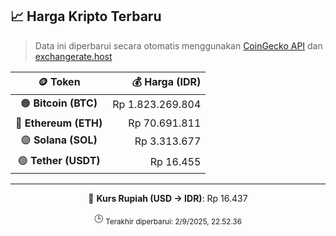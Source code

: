 

<!-- HARGA_KRIPTO -->
## 📈 Harga Kripto Terbaru

> Data ini diperbarui secara otomatis menggunakan [CoinGecko API](https://www.coingecko.com/) dan [exchangerate.host](https://exchangerate.host/)

<div align="center">

| 🪙 Token | 💰 Harga (IDR) |
|:------:|---------------:|
| 🟠 **Bitcoin (BTC)**   | Rp 1.823.269.804 |
| 🔵 **Ethereum (ETH)**  | Rp 70.691.811 |
| 🟣 **Solana (SOL)**    | Rp 3.313.677 |
| 🟢 **Tether (USDT)**   | Rp 16.455 |

---

💱 **Kurs Rupiah (USD → IDR)**: Rp 16.437

🕒 <sub>Terakhir diperbarui: 2/9/2025, 22.52.36</sub>

</div>
<!-- /HARGA_KRIPTO -->
